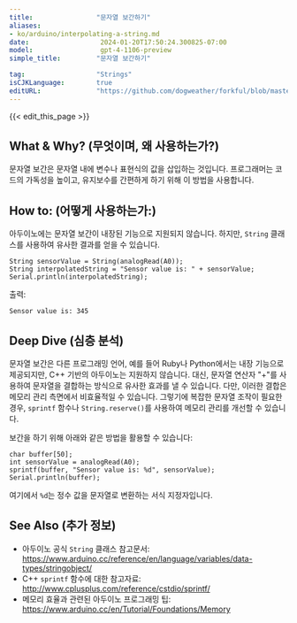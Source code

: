 ```yaml
---
title:                "문자열 보간하기"
aliases:
- ko/arduino/interpolating-a-string.md
date:                  2024-01-20T17:50:24.300825-07:00
model:                 gpt-4-1106-preview
simple_title:         "문자열 보간하기"

tag:                  "Strings"
isCJKLanguage:        true
editURL:              "https://github.com/dogweather/forkful/blob/master/content/ko/arduino/interpolating-a-string.md"
---
```


{{< edit_this_page >}}

## What & Why? (무엇이며, 왜 사용하는가?)

문자열 보간은 문자열 내에 변수나 표현식의 값을 삽입하는 것입니다. 프로그래머는 코드의 가독성을 높이고, 유지보수를 간편하게 하기 위해 이 방법을 사용합니다.

## How to: (어떻게 사용하는가:)

아두이노에는 문자열 보간이 내장된 기능으로 지원되지 않습니다. 하지만, `String` 클래스를 사용하여 유사한 결과를 얻을 수 있습니다.

```Arduino
String sensorValue = String(analogRead(A0));
String interpolatedString = "Sensor value is: " + sensorValue;
Serial.println(interpolatedString);
```

출력:
```
Sensor value is: 345
```

## Deep Dive (심층 분석)

문자열 보간은 다른 프로그래밍 언어, 예를 들어 Ruby나 Python에서는 내장 기능으로 제공되지만, C++ 기반의 아두이노는 지원하지 않습니다. 대신, 문자열 연산자 "+"를 사용하여 문자열을 결합하는 방식으로 유사한 효과를 낼 수 있습니다. 다만, 이러한 결합은 메모리 관리 측면에서 비효율적일 수 있습니다. 그렇기에 복잡한 문자열 조작이 필요한 경우, `sprintf` 함수나 `String.reserve()`를 사용하여 메모리 관리를 개선할 수 있습니다.

보간을 하기 위해 아래와 같은 방법을 활용할 수 있습니다:

```Arduino
char buffer[50];
int sensorValue = analogRead(A0);
sprintf(buffer, "Sensor value is: %d", sensorValue);
Serial.println(buffer);
```

여기에서 `%d`는 정수 값을 문자열로 변환하는 서식 지정자입니다.

## See Also (추가 정보)

- 아두이노 공식 `String` 클래스 참고문서: https://www.arduino.cc/reference/en/language/variables/data-types/stringobject/
- C++ `sprintf` 함수에 대한 참고자료: http://www.cplusplus.com/reference/cstdio/sprintf/
- 메모리 효율과 관련된 아두이노 프로그래밍 팁: https://www.arduino.cc/en/Tutorial/Foundations/Memory

